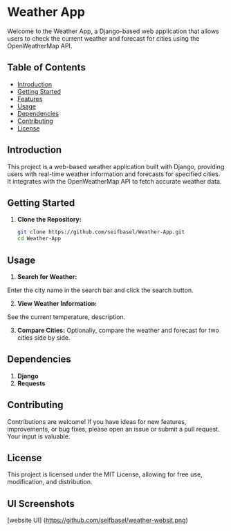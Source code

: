 # Weather App

Welcome to the Weather App, a Django-based web application that allows users to check the current weather and forecast for cities using the OpenWeatherMap API.

## Table of Contents

- [Introduction](#introduction)
- [Getting Started](#getting-started)
- [Features](#features)
- [Usage](#usage)
- [Dependencies](#dependencies)
- [Contributing](#contributing)
- [License](#license)

## Introduction

This project is a web-based weather application built with Django, providing users with real-time weather information and forecasts for specified cities. It integrates with the OpenWeatherMap API to fetch accurate weather data.

## Getting Started

1. **Clone the Repository:**
   ```bash
   git clone https://github.com/seifbasel/Weather-App.git
   cd Weather-App
## Usage
1. **Search for Weather:**

Enter the city name in the search bar and click the search button.

2. **View Weather Information:**

See the current temperature, description.

3. **Compare Cities:**
Optionally, compare the weather and forecast for two cities side by side.

## Dependencies

1. **Django**
2. **Requests**

## Contributing
Contributions are welcome! If you have ideas for new features, improvements, or bug fixes, please open an issue or submit a pull request. Your input is valuable.

## License
This project is licensed under the MIT License, allowing for free use, modification, and distribution.

## UI Screenshots
[website UI] (https://github.com/seifbasel/weather-websit.png)